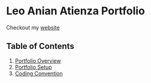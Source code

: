 # Leo Anian Atienza Portfolio

Checkout my [website](leoanianatienza@gmail.com)

## Table of Contents

1. [Portfolio Overview](https://github.com/lsatienza/atienza-portfolio/blob/main/doc/Project%20Overview)
2. [Portfolio Setup](https://github.com/lsatienza/atienza-portfolio/blob/main/doc/Project%20Setup)
3. [Coding Convention](https://github.com/lsatienza/atienza-portfolio/blob/main/doc/Coding%20Convention)
